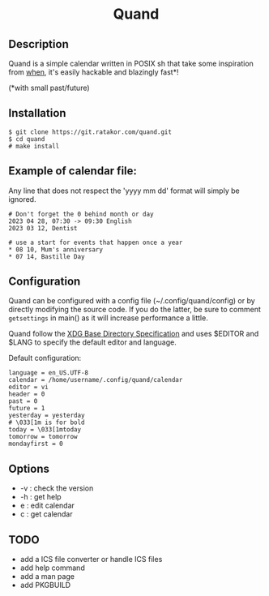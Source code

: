 <h1 align="center">Quand</h1>

## Description
Quand is a simple calendar written in POSIX sh that take some inspiration from [when](http://www.lightandmatter.com/when/when.html), it's easily hackable and blazingly fast*!

(*with small past/future)

## Installation
```
$ git clone https://git.ratakor.com/quand.git
$ cd quand
# make install
```

## Example of calendar file:
Any line that does not respect the 'yyyy mm dd' format will simply be ignored.
```
# Don't forget the 0 behind month or day
2023 04 28, 07:30 -> 09:30 English
2023 03 12, Dentist

# use a start for events that happen once a year
* 08 10, Mum's anniversary
* 07 14, Bastille Day
```

## Configuration
Quand can be configured with a config file (~/.config/quand/config) or by directly modifying the source code. If you do the latter, be sure to comment `getsettings` in main() as it will increase performance a little.

Quand follow the [XDG Base Directory Specification](https://specifications.freedesktop.org/basedir-spec/basedir-spec-latest.html) and uses $EDITOR and $LANG to specify the default editor and language.

Default configuration:
```
language = en_US.UTF-8
calendar = /home/username/.config/quand/calendar
editor = vi
header = 0
past = 0
future = 1
yesterday = yesterday
# \033[1m is for bold
today = \033[1mtoday
tomorrow = tomorrow
mondayfirst = 0
```

## Options
- -v : check the version
- -h : get help
- e : edit calendar
- c : get calendar

## TODO
- add a ICS file converter or handle ICS files
- add help command
- add a man page
- add PKGBUILD
